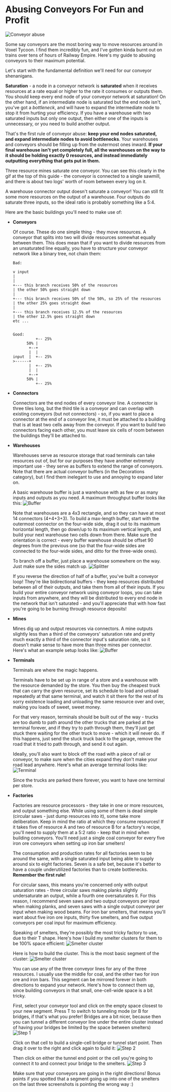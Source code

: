 # Abusing Conveyors For Fun and Profit

![Conveyor abuse](imgs/conveyorabuse.gif)

Some say conveyors are the most boring way to move resources around in Voxel
Tycoon. I find them incredibly fun, and I've gotten kinda burnt out on trains
over tens of hours of Railway Empire. Here's my guide to abusing conveyors to
their maximum potential.

Let's start with the fundamental definition we'll need for our conveyor
shenanigans.

**Saturation** - a node in a conveyor network is **saturated** when it
receives resources at a rate equal or higher to the rate it consumes or
outputs them. You should keep every end node of your conveyor network at
saturation! On the other hand, if an intermediate node is saturated but the end
node isn't, you've got a *bottleneck*, and will have to expand the intermediate
node to stop it from hurting your efficiency. If you have a warehouse with two
saturated inputs but only one output, then either one of the inputs is
unnecessary, or you need to build another output.

That's the first rule of conveyor abuse: **keep your end nodes saturated, and
expand intermediate nodes to avoid bottlenecks**. Your warehouses and conveyors
should be filling up from the outermost ones inward. **If your final warehouse
isn't yet completely full, all the warehouses on the way to it should be
holding exactly 0 resources, and instead immediately outputting everything that
gets put in them.**

Three resource mines saturate one conveyor. You can see this clearly in the
gif at the top of this guide - the conveyor is connected to a single sawmill,
and there is about two logs' worth of room between every log on it.

A warehouse connector output doesn't saturate a conveyor! You can still fit
some more resources on the output of a warehouse. Four outputs do saturate
three inputs, so the ideal ratio is probably something like a 5:4.

Here are the basic buildings you'll need to make use of:

- **Conveyors**

  Of course. These do one simple thing - they move resources. A conveyor
  that splits into two will divide resources somewhat equally between them.
  This does mean that if you want to divide resources from an unsaturated line
  equally, you have to structure your conveyor network like a binary tree, not
  chain them:

  ```
  Bad:

  v input
  |
  |
  +--- this branch receives 50% of the resources
  | the other 50% goes straight down
  |
  +--- this branch receives 50% of the 50%, so 25% of the resources
  | the other 25% goes straight down
  |
  +--- this branch receives 12.5% of the resources
  | the other 12.5% goes straight down
  etc ...


  Good:
            +-- 25%
        50% |
         +--+
         |  |
  input  |  +-- 25%
  >------+
         |  +-- 25%
         |  |
         +--+
        50% |
            +-- 25%
  ```

- **Connectors**

  Connectors are the end nodes of every conveyor line. A connector is three
  tiles long, but the third tile is a conveyor and can overlap with existing
  conveyors (but not connectors) - so, if you want to place a connector at the
  end of a conveyor line, it must be attached to a building that is at least
  two cells away from the conveyor. If you want to build two connectors facing
  each other, you must leave six cells of room between the buildings they'll be
  attached to.

- **Warehouses**

  Warehouses serve as resource storage that road terminals can take resources
  out of, but for our purposes they have another extremely important use - they
  serve as buffers to extend the range of conveyors. Note that there are actual
  conveyor buffers (in the Decorations category), but I find them inelegant to
  use and annoying to expand later on.

  A basic warehouse buffer is just a warehouse with as few or as many inputs
  and outputs as you need. A maximum throughput buffer looks like this:
  ![Buffer](imgs/buffer.png)

  Note that warehouses are a 4x3 rectangle, and so they can have at most 14
  connectors (4+4+3+3). To build a max-length buffer, start with the outermost
  connector on the four-wide side, drag it out to its maximum horizontal
  length, then go down/up to its maximum vertical length, and build your next
  warehouse two cells down from there. Make sure the orientation is correct -
  every buffer warehouse should be offset 90 degrees from the previous one (so
  that the four-wide sides are connected to the four-wide sides, and ditto for
  the three-wide ones).

  To branch off a buffer, just place a warehouse somewhere on the way. Just
  make sure the sides match up.
  ![Splitter](imgs/splitter.png)

  If you reverse the direction of half of a buffer, you've built a conveyor
  loop! They're like bidirectional buffers - they keep resources distributed
  between all of their outputs, and take them from all of their inputs. If you
  build your entire conveyor network using conveyor loops, you can take inputs
  from anywhere, and they will be distributed to every end node in the network
  that isn't saturated - and you'll appreciate that with how fast you're going
  to be burning through resource deposits!

- **Mines**

  Mines dig up and output resources via connectors. A mine outputs slightly less
  than a third of the conveyors' saturation rate and pretty much exactly a third
  of the connector input's saturation rate, so it doesn't make sense to have
  more than three mines per connector. Here's what an example setup looks like:
  ![Buffer](imgs/mine.png)

- **Terminals**

  Terminals are where the magic happens.

  Terminals have to be set up in range of a store and a warehouse with the
  resource demanded by the store. You then buy the cheapest truck that can
  carry the given resource, set its schedule to load and unload repeatedly at
  that same terminal, and watch it sit there for the rest of its sorry
  existence loading and unloading the same resource over and over, making you
  loads of sweet, sweet money.

  For that very reason, terminals should be built out of the way - trucks are
  too dumb to path around the other trucks that are parked at the terminal
  forever, and if they try to path through them, they'll just get stuck there
  waiting for the other truck to move - which it will never do. If this
  happens, just send the stuck truck back to the garage, remove the road that
  it tried to path through, and send it out again.

  Ideally, you'll also want to block off the road with a piece of rail or
  conveyor, to make sure when the cities expand they don't make your road lead
  anywhere. Here's what an average terminal looks like:
  ![Terminal](imgs/endpoint.png)

  Since the trucks are parked there forever, you want to have one terminal per
  store.

- **Factories**

  Factories are resource processors - they take in one or more resources, and
  output something else. While using some of them is dead simple (circular
  saws - just dump resources into it), some take more deliberation. Keep in
  mind the ratio at which they consume resources! If it takes five of resource
  A and two of resource B for a factory's recipe, you'll need to supply them at
  a 5:2 ratio - keep that in mind when building conveyors. You'll need just a
  single coal conveyor for every five iron ore conveyors when setting up iron
  bar smelters!

  The consumption and production rates for all factories seem to be around the
  same, with a single saturated input being able to supply around six to eight
  factories. Seven is a safe bet, because it's better to have a couple
  underutilized factories than to create bottlenecks.
  **Remember the first rule!**

  For circular saws, this means you're concerned only with output saturation
  rates - three circular saws making planks slightly undersaturate an output,
  while a fourth one oversaturates it. For this reason, I recommend seven saws
  and two output conveyors per input when making planks, and seven saws with a
  single output conveyor per input when making wood beams.
  For iron bar smelters, that means you'll want about five iron ore inputs,
  thirty five smelters, and five output conveyors per coal input for maximum
  efficiency.

  Speaking of smelters, they're possibly the most tricky factory to use, due to
  their T shape. Here's how I build my smelter clusters for them to be 100%
  space efficient:
  ![Smelter cluster](imgs/smeltercluster.png)

  Here is how to build the cluster. This is the most basic segment of the
  cluster:
  ![Smelter cluster](imgs/smelter_start.png)

  You can use any of the three conveyor lines for any of the three resources. I
  usually use the middle for coal, and the other two for iron ore and iron
  bars.
  This segment can be mirrored forever in both directions to expand your network. Here's how to connect them up, since building conveyors in that small, one-cell-wide space is a bit tricky.

  First, select your conveyor tool and click on the empty space closest to your
  new segment. Press T to switch to tunneling mode (or B for bridges, if that's
  what you prefer! Bridges are a bit nicer, because then you can tunnel a
  different conveyor line under the entire cluster instead of having your
  bridges be limited by the space between smelters)
  ![Step 1](imgs/smelterexpansion1.png)

  Click on that cell to build a single-cell bridge or tunnel start point. Then
  drag it over to the right and click again to build it:
  ![Step 2](imgs/smelterexpansion2.png)

  Then click on either the tunnel end point or the cell you're going to connect
  it to and connect your bridge to the smelters.
  ![Step 3](imgs/smelterexpansion3.png)

  Make sure that your conveyors are going in the right directions! Bonus points
  if you spotted that a segment going up into one of the smelters on the last
  three screenshots is pointing the wrong way :)
